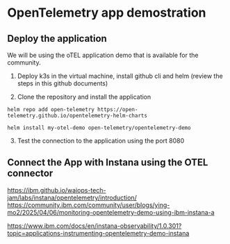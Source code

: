 OpenTelemetry app demostration
=

Deploy the application
-

We will be using the oTEL application demo that is available for the community.

1. Deploy k3s in the virtual machine, install github cli and helm (review the steps in this github documents)

2. Clone the repository and install the application

```
helm repo add open-telemetry https://open-telemetry.github.io/opentelemetry-helm-charts

helm install my-otel-demo open-telemetry/opentelemetry-demo

```

3. Test the connection to the application using the port 8080


 


Connect the App with Instana using the OTEL connector 
-



https://ibm.github.io/waiops-tech-jam/labs/instana/opentelemetry/introduction/
https://community.ibm.com/community/user/blogs/ying-mo2/2025/04/06/monitoring-opentelemetry-demo-using-ibm-instana-a

https://www.ibm.com/docs/en/instana-observability/1.0.301?topic=applications-instrumenting-opentelemetry-demo-instana

